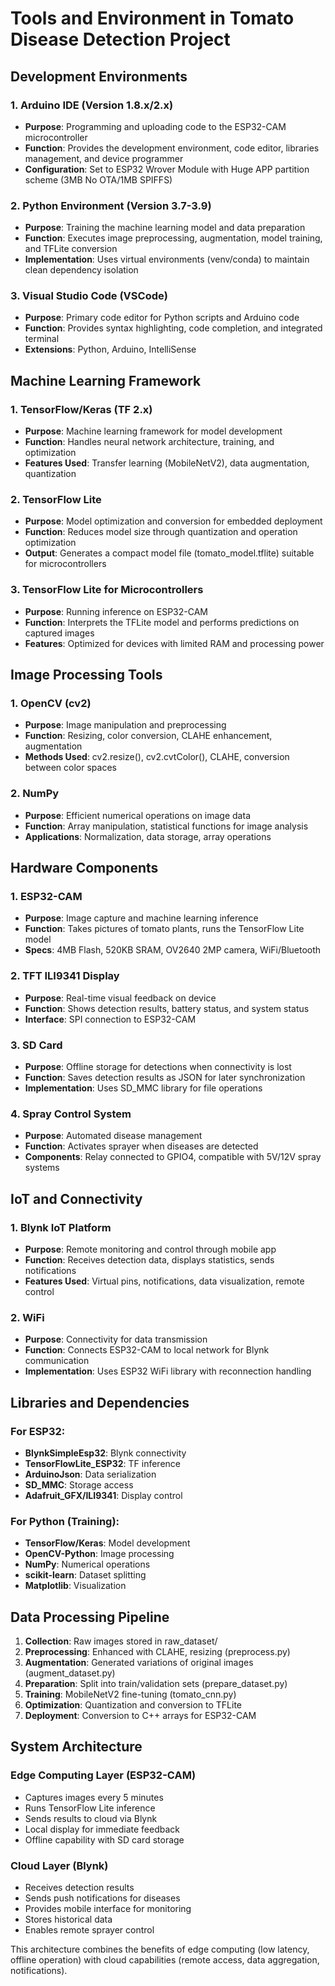 # Tools and Environment in Tomato Disease Detection Project

## Development Environments

### 1. Arduino IDE (Version 1.8.x/2.x)
- **Purpose**: Programming and uploading code to the ESP32-CAM microcontroller
- **Function**: Provides the development environment, code editor, libraries management, and device programmer
- **Configuration**: Set to ESP32 Wrover Module with Huge APP partition scheme (3MB No OTA/1MB SPIFFS)

### 2. Python Environment (Version 3.7-3.9)
- **Purpose**: Training the machine learning model and data preparation
- **Function**: Executes image preprocessing, augmentation, model training, and TFLite conversion
- **Implementation**: Uses virtual environments (venv/conda) to maintain clean dependency isolation

### 3. Visual Studio Code (VSCode)
- **Purpose**: Primary code editor for Python scripts and Arduino code
- **Function**: Provides syntax highlighting, code completion, and integrated terminal
- **Extensions**: Python, Arduino, IntelliSense

## Machine Learning Framework

### 1. TensorFlow/Keras (TF 2.x)
- **Purpose**: Machine learning framework for model development
- **Function**: Handles neural network architecture, training, and optimization
- **Features Used**: Transfer learning (MobileNetV2), data augmentation, quantization

### 2. TensorFlow Lite
- **Purpose**: Model optimization and conversion for embedded deployment
- **Function**: Reduces model size through quantization and operation optimization
- **Output**: Generates a compact model file (tomato_model.tflite) suitable for microcontrollers

### 3. TensorFlow Lite for Microcontrollers
- **Purpose**: Running inference on ESP32-CAM
- **Function**: Interprets the TFLite model and performs predictions on captured images
- **Features**: Optimized for devices with limited RAM and processing power

## Image Processing Tools

### 1. OpenCV (cv2)
- **Purpose**: Image manipulation and preprocessing
- **Function**: Resizing, color conversion, CLAHE enhancement, augmentation
- **Methods Used**: cv2.resize(), cv2.cvtColor(), CLAHE, conversion between color spaces

### 2. NumPy
- **Purpose**: Efficient numerical operations on image data
- **Function**: Array manipulation, statistical functions for image analysis
- **Applications**: Normalization, data storage, array operations

## Hardware Components

### 1. ESP32-CAM
- **Purpose**: Image capture and machine learning inference
- **Function**: Takes pictures of tomato plants, runs the TensorFlow Lite model
- **Specs**: 4MB Flash, 520KB SRAM, OV2640 2MP camera, WiFi/Bluetooth

### 2. TFT ILI9341 Display
- **Purpose**: Real-time visual feedback on device
- **Function**: Shows detection results, battery status, and system status
- **Interface**: SPI connection to ESP32-CAM

### 3. SD Card
- **Purpose**: Offline storage for detections when connectivity is lost
- **Function**: Saves detection results as JSON for later synchronization
- **Implementation**: Uses SD_MMC library for file operations

### 4. Spray Control System
- **Purpose**: Automated disease management
- **Function**: Activates sprayer when diseases are detected
- **Components**: Relay connected to GPIO4, compatible with 5V/12V spray systems

## IoT and Connectivity

### 1. Blynk IoT Platform
- **Purpose**: Remote monitoring and control through mobile app
- **Function**: Receives detection data, displays statistics, sends notifications
- **Features Used**: Virtual pins, notifications, data visualization, remote control

### 2. WiFi
- **Purpose**: Connectivity for data transmission
- **Function**: Connects ESP32-CAM to local network for Blynk communication
- **Implementation**: Uses ESP32 WiFi library with reconnection handling

## Libraries and Dependencies

### For ESP32:
- **BlynkSimpleEsp32**: Blynk connectivity
- **TensorFlowLite_ESP32**: TF inference
- **ArduinoJson**: Data serialization
- **SD_MMC**: Storage access
- **Adafruit_GFX/ILI9341**: Display control

### For Python (Training):
- **TensorFlow/Keras**: Model development
- **OpenCV-Python**: Image processing
- **NumPy**: Numerical operations
- **scikit-learn**: Dataset splitting
- **Matplotlib**: Visualization

## Data Processing Pipeline

1. **Collection**: Raw images stored in raw_dataset/
2. **Preprocessing**: Enhanced with CLAHE, resizing (preprocess.py)
3. **Augmentation**: Generated variations of original images (augment_dataset.py)
4. **Preparation**: Split into train/validation sets (prepare_dataset.py)
5. **Training**: MobileNetV2 fine-tuning (tomato_cnn.py)
6. **Optimization**: Quantization and conversion to TFLite
7. **Deployment**: Conversion to C++ arrays for ESP32-CAM

## System Architecture

### Edge Computing Layer (ESP32-CAM)
- Captures images every 5 minutes
- Runs TensorFlow Lite inference
- Sends results to cloud via Blynk
- Local display for immediate feedback
- Offline capability with SD card storage

### Cloud Layer (Blynk)
- Receives detection results
- Sends push notifications for diseases
- Provides mobile interface for monitoring
- Stores historical data
- Enables remote sprayer control

This architecture combines the benefits of edge computing (low latency, offline operation) with cloud capabilities (remote access, data aggregation, notifications).
